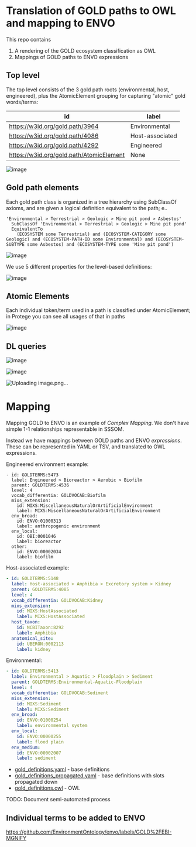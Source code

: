 # Translation of GOLD paths to OWL and mapping to ENVO

This repo contains

1. A rendering of the GOLD ecosystem classification as OWL
2. Mappings of GOLD paths to ENVO expressions

## Top level

The top level consists of the 3 gold path roots (environmental, host, engineered), plus the AtomicElement grouping for capturing "atomic" gold words/terms:

|id|label|
|---|---|
|<https://w3id.org/gold.path/3964>|Environmental|
|<https://w3id.org/gold.path/4086>|Host-associated|
|<https://w3id.org/gold.path/4292>|Engineered|
|<https://w3id.org/gold.path/AtomicElement>|None|


![image](https://user-images.githubusercontent.com/50745/121285301-fe2bdd00-c892-11eb-92f6-5cf8c76bc284.png)

## Gold path elements

Each gold path class is organized in a tree hierarchy using SubClassOf axioms, and are given a logical
definition equivalent to the path; e..

```owl
'Environmental > Terrestrial > Geologic > Mine pit pond > Asbestos'
  SubClassOf 'Environmental > Terrestrial > Geologic > Mine pit pond'
  EquivalentTo
    (ECOSYSTEM some Terrestrial) and (ECOSYSTEM-CATEGORY some Geologic) and (ECOSYSTEM-PATH-ID some Environmental) and (ECOSYSTEM-SUBTYPE some Asbestos) and (ECOSYSTEM-TYPE some 'Mine pit pond')
```

![image](https://user-images.githubusercontent.com/50745/121285351-1ac81500-c893-11eb-8ad6-d441765262ed.png)

We use 5 different properties for the level-based definitions:

![image](https://user-images.githubusercontent.com/50745/121285430-3e8b5b00-c893-11eb-8466-5bfc128c7649.png)

## Atomic Elements

Each individual token/term used in a path is classified under AtomicElement; in Protege you can see all usages
of that in paths

![image](https://user-images.githubusercontent.com/50745/121285635-94600300-c893-11eb-8287-ba23a7bcfa8b.png)

## DL queries

![image](https://user-images.githubusercontent.com/50745/121285883-ec970500-c893-11eb-88d1-5a8d83fe9897.png)

![image](https://user-images.githubusercontent.com/50745/121285491-55ca4880-c893-11eb-9465-ddbd64120855.png)

![Uploading image.png…]()

# Mapping

Mapping GOLD to ENVO is an example of *Complex Mapping*. We don't have simple 1-1 relationships representable in SSSOM.

Instead we have mappings between GOLD paths and ENVO
*expressions*. These can be represented in YAML or TSV, and translated
to OWL expressions.

Engineered environment example:

```
- id: GOLDTERMS:5473
  label: Engineered > Bioreactor > Aerobic > Biofilm
  parent: GOLDTERMS:4536
  level: 4
  vocab_differentia: GOLDVOCAB:Biofilm
  mixs_extension:
    id: MIXS:MiscellaneousNaturalOrArtificialEnvironment
    label: MIXS:MiscellaneousNaturalOrArtificialEnvironment
  env_broad:
    id: ENVO:01000313
    label: anthropogenic environment
  env_local:
    id: OBI:0001046
    label: bioreactor
  other:
    id: ENVO:00002034
    label: biofilm
```

Host-associated example:

```yaml
- id: GOLDTERMS:5148
  label: Host-associated > Amphibia > Excretory system > Kidney
  parent: GOLDTERMS:4085
  level: 4
  vocab_differentia: GOLDVOCAB:Kidney
  mixs_extension:
    id: MIXS:HostAssociated
    label: MIXS:HostAssociated
  host_taxon:
    id: NCBITaxon:8292
    label: Amphibia
  anatomical_site:
    id: UBERON:0002113
    label: kidney
```

Environmental:

```yaml
- id: GOLDTERMS:5413
  label: Environmental > Aquatic > Floodplain > Sediment
  parent: GOLDTERMS:Environmental-Aquatic-Floodplain
  level: 4
  vocab_differentia: GOLDVOCAB:Sediment
  mixs_extension:
    id: MIXS:Sediment
    label: MIXS:Sediment
  env_broad:
    id: ENVO:01000254
    label: environmental system
  env_local:
    id: ENVO:00000255
    label: flood plain
  env_medium:
    id: ENVO:00002007
    label: sediment
```


* [gold_definitions.yaml](gold_definitions.yaml) - base definitions
* [gold_definitions_propagated.yaml](gold_definitions_propagated.yaml) - base definitions with slots propagated down
* [gold_definitions.owl](gold_definitions.owl) - OWL

TODO: Document semi-automated process

## Individual terms to be added to ENVO

https://github.com/EnvironmentOntology/envo/labels/GOLD%2FEBI-MGNIFY
